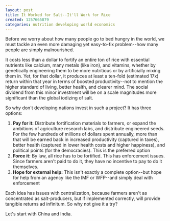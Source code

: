 ```yaml
---
layout: post
title: It Worked for Salt--It'll Work for Rice
created: 1257665879
categories: nutrition developing world economics
---
```

Before we worry about how many people go to bed hungry in the world, we must tackle an even more damaging yet easy-to-fix problem--how many people are simply malnourished.

It costs less than a dollar to fortify an entire ton of rice with essential nutrients like calcium, many metals (like iron), and vitamins, whether by genetically engineering them to be more nutritious or by artificially mixing them in. Yet, for that dollar, it produces at least a ten-fold (estimated 17x) return within that year in terms of boosted productivity--not to mention the higher standard of living, better health, and clearer mind. The social dividend from this minor investment will be on a scale magnitudes more significant than the global iodizing of salt.

So why don't developing nations invest in such a project? It has three options:

1. <strong>Pay for it:</strong> Distribute fortification materials to farmers, or expand the ambitions of agriculture research labs, and distribute engineered seeds. For the few hundreds of millions of dollars spent annually, more than that will be earned back in increased productivity (captured in taxes), better health (captured in lower health costs and higher happiness), and political points (for the democracies). This is the preferred option
1. <strong>Force it:</strong> By law, all rice has to be fortified. This has enforcement issues. Since farmers aren't paid to do it, they have no incentive to pay to do it themselves.
1. <strong>Hope for external help:</strong> This isn't exactly a complete option--but hope for help from an agency like the IMF or WFP--and simply deal with enforcement

Each idea has issues with centralization, because farmers aren't as concentrated as salt-producers, but if implemented correctly, will provide tangible returns ad infinitum. So why not give it a try?

Let's start with China and India.
